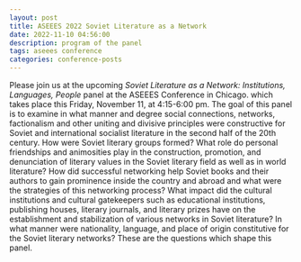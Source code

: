 ```yaml
---
layout: post
title: ASEEES 2022 Soviet Literature as a Network
date: 2022-11-10 04:56:00
description: program of the panel
tags: aseees conference
categories: conference-posts
---
```

Please join us at the upcoming _Soviet Literature as a Network: Institutions, Languages, People_ panel at the ASEEES Conference in Chicago. which takes place this Friday, November 11, at 4:15-6:00 pm. The goal of this panel is to examine in what manner and degree social connections, networks, factionalism and other uniting and divisive principles were constructive for Soviet and international socialist literature in the second half of the 20th century. How were Soviet literary groups formed? What role do personal friendships and animosities play in the construction, promotion, and denunciation of literary values in the Soviet literary field as well as in world literature? How did successful networking help Soviet books and their authors to gain prominence inside the country and abroad and what were the strategies of this networking process? What impact did the cultural institutions and cultural gatekeepers such as educational institutions, publishing houses, literary journals, and literary prizes have on the establishment and stabilization of various networks in Soviet literature? In what manner were nationality, language, and place of origin constitutive for the Soviet literary networks? These are the questions which shape this panel. 
